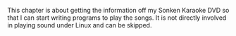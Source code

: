 This chapter is about getting the information off my Sonken
	Karaoke DVD so that I can start writing programs to play the songs.
	It is not directly involved in playing sound under Linux and
	can be skipped.
